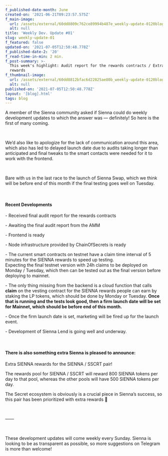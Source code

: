 ```yaml
---
f_published-date-month: June
created-on: '2021-06-21T09:23:57.575Z'
f_main-image:
  url: /assets/external/60dd8809c762ce89994b487e_weekly-update-0120blog.jpg
  alt: null
title: 'Weekly Dev. Update #01'
slug: weekly-update-01
f_featured: false
updated-on: '2021-07-05T12:50:48.778Z'
f_published-date-2: '20'
f_read-time-in-min: 2 min.
f_post-summary: >-
  This week's highlight: Audit report for the rewards contracts / Extra SIENNA
  rewards
f_thumbnail-image:
  url: /assets/external/60dd8812bfac6d22825ae80b_weekly-update-0120blog20thump.jpg
  alt: null
published-on: '2021-07-05T12:50:48.778Z'
layout: '[blog].html'
tags: blog
---
```


A member of the Sienna community asked if Sienna could do weekly development updates to which the answer was — definitely! So here is the first of many coming.

‍

We’d also like to apologize for the lack of communication around this area, which also has led to delayed launch date due to audits taking longer than anticipated and final tweaks to the smart contacts were needed for it to work with the frontend.

‍

Bare with us in the last race to the launch of Sienna Swap, which we think will be before end of this month if the final testing goes well on Tuesday.

‍

#### Recent Developments

\- Received final audit report for the rewards contracts

\- Awaiting the final audit report from the AMM

\- Frontend is ready

\- Node infrastructure provided by ChainOfSecrets is ready

\- The current smart contracts on testnet have a claim time interval of 5 minutes for the SIENNA rewards to speed up testing.  
Expecting the final testnet version with 24h claims to be deployed on Monday / Tuesday, which then can be tested out as the final version before deploying to mainnet.

\- The only thing missing from the backend is a cloud function that calls **claim** on the vesting contract for the SIENNA rewards people can earn by staking the LP tokens, which should be done by Monday or Tuesday. **Once that is running and the tests look good, then a firm launch date will be set for Mainnet, which should be before end of this month.**

\- Once the firm launch date is set, marketing will be fired up for the launch event.

\- Development of Sienna Lend is going well and underway.

‍

#### There is also something extra Sienna is pleased to announce:

Extra SIENNA rewards for the SIENNA / SSCRT pair!

The rewards pool for SIENNA / SSCRT will reward 800 SIENNA tokens per day to that pool, whereas the other pools will have 500 SIENNA tokens per day.

The Secret ecosystem is obviously is a crucial piece in Sienna’s success, so this pair has been prioritized with extra rewards 🚀

‍

––––

‍

These development updates will come weekly every Sunday. Sienna is looking to be as transparent as possible, so more suggestions on Telegram is more than welcome!

‍
